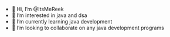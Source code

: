 - 👋 Hi, I’m @ItsMeReek
- 👀 I’m interested in java and dsa
- 🌱 I’m currently learning java development
- 💞️ I’m looking to collaborate on any java development programs
  

<!---
ItsMeReek/ItsMeReek is a ✨ special ✨ repository because its `README.md` (this file) appears on your GitHub profile.
You can click the Preview link to take a look at your changes.
--->
